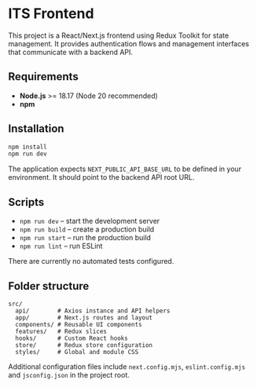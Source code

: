 # ITS Frontend

This project is a React/Next.js frontend using Redux Toolkit for state management. It provides authentication flows and management interfaces that communicate with a backend API.

## Requirements

- **Node.js** >= 18.17 (Node 20 recommended)
- **npm**

## Installation

```bash
npm install
npm run dev
```

The application expects `NEXT_PUBLIC_API_BASE_URL` to be defined in your environment. It should point to the backend API root URL.

## Scripts

- `npm run dev` – start the development server
- `npm run build` – create a production build
- `npm run start` – run the production build
- `npm run lint` – run ESLint

There are currently no automated tests configured.

## Folder structure

```
src/
  api/        # Axios instance and API helpers
  app/        # Next.js routes and layout
  components/ # Reusable UI components
  features/   # Redux slices
  hooks/      # Custom React hooks
  store/      # Redux store configuration
  styles/     # Global and module CSS
```

Additional configuration files include `next.config.mjs`, `eslint.config.mjs` and `jsconfig.json` in the project root.
